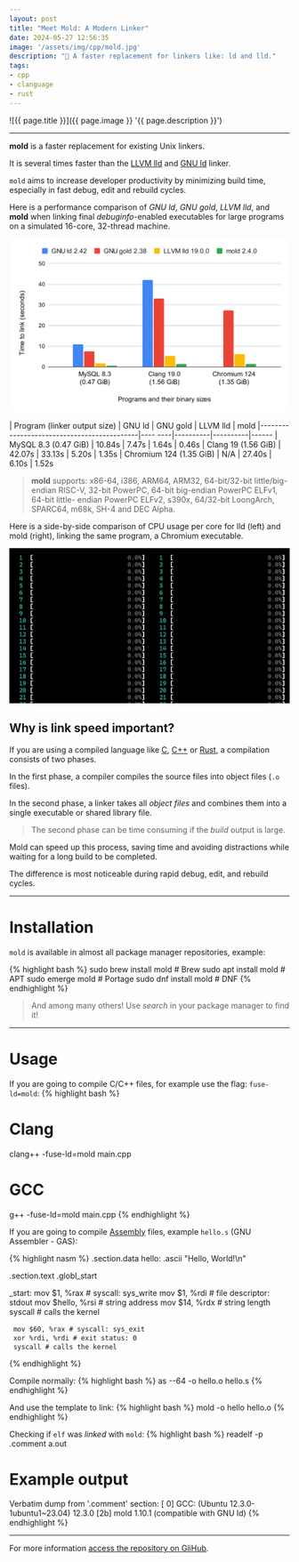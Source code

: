 ```yaml
---
layout: post
title: "Meet Mold: A Modern Linker"
date: 2024-05-27 12:56:35
image: '/assets/img/cpp/mold.jpg'
description: "🦠 A faster replacement for linkers like: ld and lld."
tags:
- cpp
- clanguage
- rust
---
```


![{{ page.title }}]({{ page.image }} '{{ page.description }}')

---

**mold** is a faster replacement for existing Unix linkers. 

It is several times faster than the [LLVM lld](https://terminalroot.com/tags#llvm) and [GNU ld](https://terminalroot.com/tags#gnu) linker.  

`mold` aims to increase developer productivity by minimizing build time, especially in fast debug, edit and rebuild cycles.

Here is a performance comparison of *GNU ld*, *GNU gold*, *LLVM lld*, and **mold** when linking final *debuginfo*-enabled executables for large programs on a simulated 16-core, 32-thread machine.

![Chart](/assets/img/cpp/chart.svg) 

| Program (linker output size) | GNU ld | GNU gold | LLVM lld | mold
|--------------------------------------------|---- ----|----------|----------|------
| MySQL 8.3 (0.47 GiB) | 10.84s | 7.47s | 1.64s | 0.46s
| Clang 19 (1.56 GiB) | 42.07s | 33.13s | 5.20s | 1.35s
| Chromium 124 (1.35 GiB) | N/A | 27.40s | 6.10s | 1.52s

> **mold** supports: x86-64, i386, ARM64, ARM32, 64-bit/32-bit little/big-endian RISC-V, 32-bit PowerPC, 64-bit big-endian PowerPC ELFv1, 64-bit little- endian PowerPC ELFv2, s390x, 64/32-bit LoongArch, SPARC64, m68k, SH-4 and DEC Alpha.

Here is a side-by-side comparison of CPU usage per core for lld (left) and mold (right), linking the same program, a Chromium executable.

![Htop mold](/assets/img/cpp/htop.gif) 

## Why is link speed important?
If you are using a compiled language like [C](https://terminalroot.com/tags#linguagemc), [C++](https://terminalroot.com/tags#cpp) or [Rust]( https://terminalroot.com/tags#rust), a compilation consists of two phases. 

In the first phase, a compiler compiles the source files into object files (`.o` files). 

In the second phase, a linker takes all *object files* and combines them into a single executable or shared library file.
> The second phase can be time consuming if the *build* output is large. 

Mold can speed up this process, saving time and avoiding distractions while waiting for a long build to be completed.

The difference is most noticeable during rapid debug, edit, and rebuild cycles.

---

# Installation
`mold` is available in almost all package manager repositories, example:

{% highlight bash %}
sudo brew install mold # Brew
sudo apt install mold # APT
sudo emerge mold # Portage
sudo dnf install mold # DNF
{% endhighlight %}
> And among many others! Use *search* in your package manager to find it!

---

# Usage
If you are going to compile C/C++ files, for example use the flag: `fuse-ld=mold`:
{% highlight bash %}
# Clang
clang++ -fuse-ld=mold main.cpp

# GCC
g++ -fuse-ld=mold main.cpp
{% endhighlight %}

If you are going to compile [Assembly](https://terminalroot.com/tags#assembly) files, example `hello.s` (GNU Assembler - GAS):

{% highlight nasm %}
.section.data
hello:
     .ascii "Hello, World!\n"

.section.text
.globl_start

_start:
     mov $1, %rax # syscall: sys_write
     mov $1, %rdi # file descriptor: stdout
     mov $hello, %rsi # string address
     mov $14, %rdx # string length
     syscall # calls the kernel

     mov $60, %rax # syscall: sys_exit
     xor %rdi, %rdi # exit status: 0
     syscall # calls the kernel
{% endhighlight %}

Compile normally:
{% highlight bash %}
as --64 -o hello.o hello.s
{% endhighlight %}

And use the template to link:
{% highlight bash %}
mold -o hello hello.o
{% endhighlight %}

Checking if `elf` was *linked* with `mold`:
{% highlight bash %}
readelf -p .comment a.out

# Example output

Verbatim dump from '.comment' section:
   [ 0] GCC: (Ubuntu 12.3.0-1ubuntu1~23.04) 12.3.0
   [2b] mold 1.10.1 (compatible with GNU ld)
{% endhighlight %}

---

For more information [access the repository on GiiHub](https://github.com/rui314/mold).
